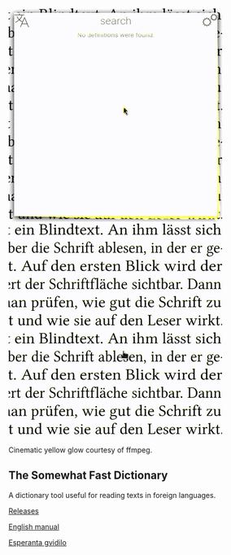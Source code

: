 ![Language selection video](./docs/langselect.gif) ![Definition video](./docs/definition.gif)

Cinematic yellow glow courtesy of ffmpeg.

## The Somewhat Fast Dictionary

A dictionary tool useful for reading texts in foreign languages.

[Releases](https://github.com/zvd2/wortserchilo-binaraj)

[English manual](./guide_en.md)

[Esperanta gvidilo](./guide_eo.md)
